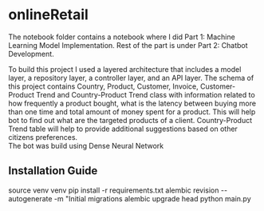 # onlineRetail
The notebook folder contains a notebook where I did Part 1: Machine Learning Model Implementation.
Rest of the part is under Part 2: Chatbot Development.

To build this project I used a layered architecture that includes a model layer, a repository layer, a controller layer,
and an API layer. The schema of this project contains Country, Product, Customer, Invoice, Customer-Product Trend and
Country-Product Trend class with information related to how frequently a product bought, what is the latency between buying 
more than one time and total amount of money spent for a product. This will help bot to find out what are the targeted products
 of a client. Country-Product Trend table will help to provide additional suggestions based on other citizens preferences.  
The bot was build using Dense Neural Network

## Installation Guide
source venv venv
pip install -r requirements.txt
 alembic revision --autogenerate -m "Initial migrations
 alembic upgrade head
python main.py